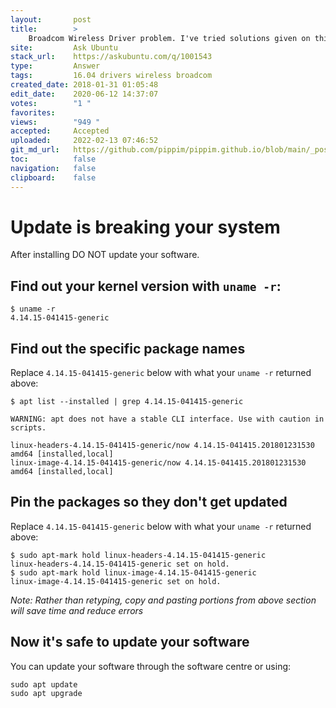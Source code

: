 ```yaml
---
layout:       post
title:        >
    Broadcom Wireless Driver problem. I've tried solutions given on this forum but I can't get it work
site:         Ask Ubuntu
stack_url:    https://askubuntu.com/q/1001543
type:         Answer
tags:         16.04 drivers wireless broadcom
created_date: 2018-01-31 01:05:48
edit_date:    2020-06-12 14:37:07
votes:        "1 "
favorites:    
views:        "949 "
accepted:     Accepted
uploaded:     2022-02-13 07:46:52
git_md_url:   https://github.com/pippim/pippim.github.io/blob/main/_posts/2018/2018-01-31-Broadcom-Wireless-Driver-problem.-I_ve-tried-solutions-given-on-this-forum-but-I-can_t-get-it-work.md
toc:          false
navigation:   false
clipboard:    false
---
```


# Update is breaking your system

After installing DO NOT update your software.

## Find out your kernel version with `uname -r`:

``` 
$ uname -r
4.14.15-041415-generic
```

## Find out the specific package names

Replace `4.14.15-041415-generic` below with what your `uname -r` returned above:

``` 
$ apt list --installed | grep 4.14.15-041415-generic

WARNING: apt does not have a stable CLI interface. Use with caution in scripts.

linux-headers-4.14.15-041415-generic/now 4.14.15-041415.201801231530 amd64 [installed,local]
linux-image-4.14.15-041415-generic/now 4.14.15-041415.201801231530 amd64 [installed,local]
```

## Pin the packages so they don't get updated

Replace `4.14.15-041415-generic` below with what your `uname -r` returned above:

``` 
$ sudo apt-mark hold linux-headers-4.14.15-041415-generic
linux-headers-4.14.15-041415-generic set on hold.
$ sudo apt-mark hold linux-image-4.14.15-041415-generic
linux-image-4.14.15-041415-generic set on hold.
```

*Note: Rather than retyping, copy and pasting portions from above section will save time and reduce errors*

## Now it's safe to update your software

You can update your software through the software centre or using:

``` 
sudo apt update
sudo apt upgrade
```
